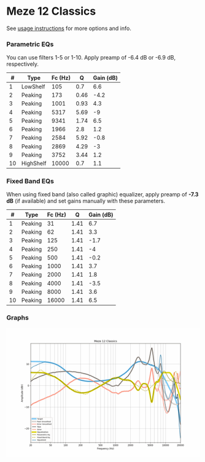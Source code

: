 # Meze 12 Classics
See [usage instructions](https://github.com/jaakkopasanen/AutoEq#usage) for more options and info.

### Parametric EQs
You can use filters 1-5 or 1-10. Apply preamp of -6.4 dB or -6.9 dB, respectively.

|   # | Type      |   Fc (Hz) |    Q |   Gain (dB) |
|-----|-----------|-----------|------|-------------|
|   1 | LowShelf  |       105 | 0.7  |         6.6 |
|   2 | Peaking   |       173 | 0.46 |        -4.2 |
|   3 | Peaking   |      1001 | 0.93 |         4.3 |
|   4 | Peaking   |      5317 | 5.69 |        -9   |
|   5 | Peaking   |      9341 | 1.74 |         6.5 |
|   6 | Peaking   |      1966 | 2.8  |         1.2 |
|   7 | Peaking   |      2584 | 5.92 |        -0.8 |
|   8 | Peaking   |      2869 | 4.29 |        -3   |
|   9 | Peaking   |      3752 | 3.44 |         1.2 |
|  10 | HighShelf |     10000 | 0.7  |         1.1 |

### Fixed Band EQs
When using fixed band (also called graphic) equalizer, apply preamp of **-7.3 dB** (if available) and set gains manually with these parameters.

|   # | Type    |   Fc (Hz) |    Q |   Gain (dB) |
|-----|---------|-----------|------|-------------|
|   1 | Peaking |        31 | 1.41 |         6.7 |
|   2 | Peaking |        62 | 1.41 |         3.3 |
|   3 | Peaking |       125 | 1.41 |        -1.7 |
|   4 | Peaking |       250 | 1.41 |        -4   |
|   5 | Peaking |       500 | 1.41 |        -0.2 |
|   6 | Peaking |      1000 | 1.41 |         3.7 |
|   7 | Peaking |      2000 | 1.41 |         1.8 |
|   8 | Peaking |      4000 | 1.41 |        -3.5 |
|   9 | Peaking |      8000 | 1.41 |         3.6 |
|  10 | Peaking |     16000 | 1.41 |         6.5 |

### Graphs
![](./Meze%2012%20Classics.png)
